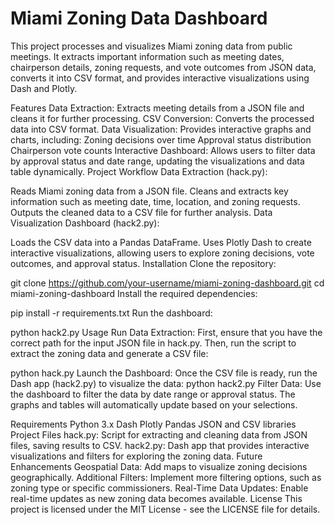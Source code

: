# Miami Zoning Data Dashboard

This project processes and visualizes Miami zoning data from public meetings. It extracts important information such as meeting dates, chairperson details, zoning requests, and vote outcomes from JSON data, converts it into CSV format, and provides interactive visualizations using Dash and Plotly.

Features
Data Extraction: Extracts meeting details from a JSON file and cleans it for further processing.
CSV Conversion: Converts the processed data into CSV format.
Data Visualization: Provides interactive graphs and charts, including:
Zoning decisions over time
Approval status distribution
Chairperson vote counts
Interactive Dashboard: Allows users to filter data by approval status and date range, updating the visualizations and data table dynamically.
Project Workflow
Data Extraction (hack.py):

Reads Miami zoning data from a JSON file.
Cleans and extracts key information such as meeting date, time, location, and zoning requests.
Outputs the cleaned data to a CSV file for further analysis.
Data Visualization Dashboard (hack2.py):

Loads the CSV data into a Pandas DataFrame.
Uses Plotly Dash to create interactive visualizations, allowing users to explore zoning decisions, vote outcomes, and approval status.
Installation
Clone the repository:

git clone https://github.com/your-username/miami-zoning-dashboard.git
cd miami-zoning-dashboard
Install the required dependencies:

pip install -r requirements.txt
Run the dashboard:

python hack2.py
Usage
Run Data Extraction: First, ensure that you have the correct path for the input JSON file in hack.py. Then, run the script to extract the zoning data and generate a CSV file:

python hack.py
Launch the Dashboard: Once the CSV file is ready, run the Dash app (hack2.py) to visualize the data:
python hack2.py
Filter Data: Use the dashboard to filter the data by date range or approval status. The graphs and tables will automatically update based on your selections.

Requirements
Python 3.x
Dash
Plotly
Pandas
JSON and CSV libraries
Project Files
hack.py: Script for extracting and cleaning data from JSON files, saving results to CSV.
hack2.py: Dash app that provides interactive visualizations and filters for exploring the zoning data.
Future Enhancements
Geospatial Data: Add maps to visualize zoning decisions geographically.
Additional Filters: Implement more filtering options, such as zoning type or specific commissioners.
Real-Time Data Updates: Enable real-time updates as new zoning data becomes available.
License
This project is licensed under the MIT License - see the LICENSE file for details.
